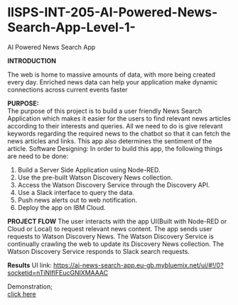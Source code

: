# llSPS-INT-205-AI-Powered-News-Search-App-Level-1-
AI Powered News Search App 

**INTRODUCTION**

The web is home to massive amounts of data, with more being created every day.
Enriched news data can help your application make dynamic connections across current events faster

 **PURPOSE:**  
The purpose of this project is to build a user friendly News Search Application which makes it easier for the users to find relevant news articles according to their interests and queries. All we need to do is give relevant keywords regarding the required news to the chatbot so that it can fetch the news articles and links.  This app also determines the sentiment of the article.
Software Designing:
In order to build this app, the following things are need to be done:
1. Build a Server Side Application using Node-RED.
2. Use the pre-built Watson Discovery News collection.
3. Access the Watson Discovery Service through the Discovery API.
4. Use a Slack interface to query the data.
5. Push news alerts out to web notification.
6. Deploy the app on IBM Cloud.

**PROJECT FLOW**
The user interacts with the app UI(Built with Node-RED or Cloud or Local) to request relevant news content.
The app sends user requests to Watson Discovery News.
The Watson Discovery Service is continually crawling the web to update its Discovery News collection.
The Watson Discovery Service responds to Slack search requests.

**Results**
UI link: 
https://ai-news-search-app.eu-gb.mybluemix.net/ui/#!/0?socketid=nTiNIflFEucGNlXMAAAC


Demonstration;  
[click here](https://github.com/SmartPracticeschool/llSPS-INT-205-AI-Powered-News-Search-App-Level-1-/blob/master/Project%20demonstration%20%26%20feedback.mp4)

